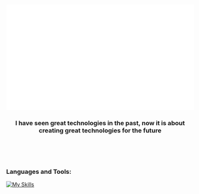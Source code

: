 ![](output.gif)

<h3 align="center">I have seen great technologies in the past, now it is about creating great technologies for the future</h3><br/><br/><br/> 


### Languages and Tools:

[![My Skills](https://skillicons.dev/icons?i=js,nodejs,html,css,vitest,vite,nextjs,py,figma,aws,postgres,postman,powershell,express,react,ts)](https://skillicons.dev)
